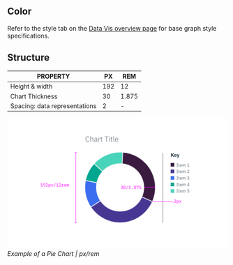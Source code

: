 ## Color

Refer to the style tab on the [Data Vis overview page](/data-vis/overview/style) for base graph style specifications.

## Structure

| PROPERTY                       | PX   | REM   |
|--------------------------------|------|-------|
| Height & width			          | 192  | 12    |
| Chart Thickness                | 30   | 1.875 |
| Spacing: data representations  | 2    | -     |


![Pie Chart example](images/style-pie-chart.png)
_Example of a Pie Chart | px/rem_
